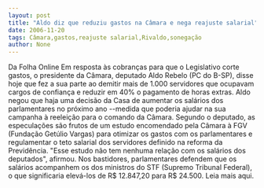```yaml
---
layout: post
title: "Aldo diz que reduziu gastos na Câmara e nega reajuste salarial"
date: 2006-11-20
tags: Câmara,gastos,reajuste salarial,Rivaldo,sonegação
author: None
---
```

Da Folha Online
Em resposta às cobranças para que o Legislativo corte gastos, o presidente da Câmara, deputado Aldo Rebelo (PC do B-SP), disse hoje que fez a sua parte ao demitir mais de 1.000 servidores que ocupavam cargos de confiança e reduzir em 40% o pagamento de horas extras. Aldo negou que haja uma decisão da Casa de aumentar os salários dos parlamentares no próximo ano --medida que poderia ajudar na sua campanha à reeleição para o comando da Câmara. Segundo o deputado, as especulações são frutos de um estudo encomendado pela Câmara à FGV (Fundação Getúlio Vargas) para otimizar os gastos com os parlamentares e regulamentar o teto salarial dos servidores definido na reforma da Previdência. \"Esse estudo não tem nenhuma relação com os salários dos deputados\", afirmou. Nos bastidores, parlamentares defendem que os salários acompanhem os dos ministros do STF (Supremo Tribunal Federal), o que significaria elevá-los de R$ 12.847,20 para R$ 24.500.
Leia mais aqui. 